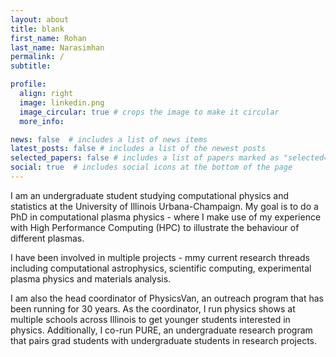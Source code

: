 ```yaml
---
layout: about
title: blank
first_name: Rohan
last_name: Narasimhan
permalink: /
subtitle: 

profile:
  align: right
  image: linkedin.png
  image_circular: true # crops the image to make it circular
  more_info: 

news: false  # includes a list of news items
latest_posts: false # includes a list of the newest posts
selected_papers: false # includes a list of papers marked as "selected={true}"
social: true  # includes social icons at the bottom of the page
---
```


I am an undergraduate student studying computational physics and statistics at the University of Illinois Urbana-Champaign. My goal is to do a PhD in computational plasma physics - where I make use of my experience with High Performance Computing (HPC) to illustrate the behaviour of different plasmas.

I have been involved in multiple projects - mmy current research threads including computational astrophysics, scientific computing, experimental plasma physics and materials analysis.

I am also the head coordinator of PhysicsVan, an outreach program that has been running for 30 years. As the coordinator, I run physics shows at multiple schools across Illinois to get younger students interested in physics. Additionally, I co-run PURE, an undergraduate research program that pairs grad students with undergraduate students in research projects.